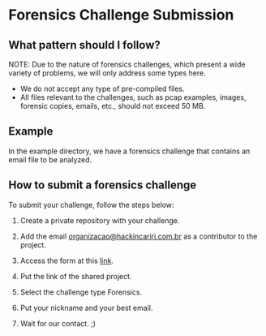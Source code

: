 # Forensics Challenge Submission

## What pattern should I follow?

NOTE: Due to the nature of forensics challenges, which present a wide variety of problems, we will only address some types here.

- We do not accept any type of pre-compiled files.
- All files relevant to the challenges, such as pcap examples, images, forensic copies, emails, etc., should not exceed 50 MB.

## Example

In the example directory, we have a forensics challenge that contains an email file to be analyzed.

## How to submit a forensics challenge

To submit your challenge, follow the steps below:

1. Create a private repository with your challenge.

2. Add the email organizacao@hackincariri.com.br as a contributor to the project.

3. Access the form at this [link](https://forms.gle/bnVjrsWELCpWpf1g8).

4. Put the link of the shared project.

5. Select the challenge type Forensics.

6. Put your nickname and your best email.

7. Wait for our contact. ;)



